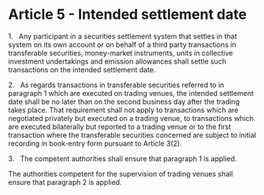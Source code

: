 # Article 5 - Intended settlement date


1.   Any participant in a securities settlement system that settles in that system on its own account or on behalf of a third party transactions in transferable securities, money-market instruments, units in collective investment undertakings and emission allowances shall settle such transactions on the intended settlement date.

2.   As regards transactions in transferable securities referred to in paragraph 1 which are executed on trading venues, the intended settlement date shall be no later than on the second business day after the trading takes place. That requirement shall not apply to transactions which are negotiated privately but executed on a trading venue, to transactions which are executed bilaterally but reported to a trading venue or to the first transaction where the transferable securities concerned are subject to initial recording in book-entry form pursuant to Article 3(2).

3.   The competent authorities shall ensure that paragraph 1 is applied.

The authorities competent for the supervision of trading venues shall ensure that paragraph 2 is applied.
